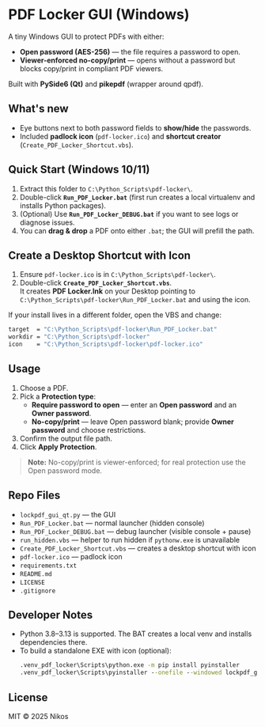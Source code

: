 # PDF Locker GUI (Windows)

A tiny Windows GUI to protect PDFs with either:
- **Open password (AES-256)** — the file requires a password to open.
- **Viewer-enforced no-copy/print** — opens without a password but blocks copy/print in compliant PDF viewers.

Built with **PySide6 (Qt)** and **pikepdf** (wrapper around qpdf).

## What's new
- Eye buttons next to both password fields to **show/hide** the passwords.
- Included **padlock icon** (`pdf-locker.ico`) and **shortcut creator** (`Create_PDF_Locker_Shortcut.vbs`).

## Quick Start (Windows 10/11)

1. Extract this folder to `C:\Python_Scripts\pdf-locker\`.
2. Double-click **`Run_PDF_Locker.bat`** (first run creates a local virtualenv and installs Python packages).
3. (Optional) Use **`Run_PDF_Locker_DEBUG.bat`** if you want to see logs or diagnose issues.
4. You can **drag & drop** a PDF onto either `.bat`; the GUI will prefill the path.

## Create a Desktop Shortcut with Icon

1. Ensure `pdf-locker.ico` is in `C:\Python_Scripts\pdf-locker\`.
2. Double-click **`Create_PDF_Locker_Shortcut.vbs`**.  
   It creates **PDF Locker.lnk** on your Desktop pointing to `C:\Python_Scripts\pdf-locker\Run_PDF_Locker.bat` and using the icon.

If your install lives in a different folder, open the VBS and change:
```vb
target  = "C:\Python_Scripts\pdf-locker\Run_PDF_Locker.bat"
workdir = "C:\Python_Scripts\pdf-locker"
icon    = "C:\Python_Scripts\pdf-locker\pdf-locker.ico"
```

## Usage
1. Choose a PDF.
2. Pick a **Protection type**:
   - **Require password to open** — enter an **Open password** and an **Owner password**.
   - **No-copy/print** — leave Open password blank; provide **Owner password** and choose restrictions.
3. Confirm the output file path.
4. Click **Apply Protection**.

> **Note:** No-copy/print is viewer-enforced; for real protection use the Open password mode.

## Repo Files
- `lockpdf_gui_qt.py` — the GUI
- `Run_PDF_Locker.bat` — normal launcher (hidden console)
- `Run_PDF_Locker_DEBUG.bat` — debug launcher (visible console + pause)
- `run_hidden.vbs` — helper to run hidden if `pythonw.exe` is unavailable
- `Create_PDF_Locker_Shortcut.vbs` — creates a desktop shortcut with icon
- `pdf-locker.ico` — padlock icon
- `requirements.txt`
- `README.md`
- `LICENSE`
- `.gitignore`

## Developer Notes
- Python 3.8–3.13 is supported. The BAT creates a local venv and installs dependencies there.
- To build a standalone EXE with icon (optional):
  ```bat
  .venv_pdf_locker\Scripts\python.exe -m pip install pyinstaller
  .venv_pdf_locker\Scripts\pyinstaller --onefile --windowed lockpdf_gui_qt.py --icon=pdf-locker.ico
  ```

## License
MIT © 2025 Nikos
